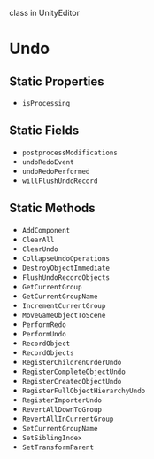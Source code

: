 class in UnityEditor
# Undo

## Static Properties
- `isProcessing`
## Static Fields
- `postprocessModifications`
- `undoRedoEvent`
- `undoRedoPerformed`
- `willFlushUndoRecord`
## Static Methods
- `AddComponent`
- `ClearAll`
- `ClearUndo`
- `CollapseUndoOperations`
- `DestroyObjectImmediate`
- `FlushUndoRecordObjects`
- `GetCurrentGroup`
- `GetCurrentGroupName`
- `IncrementCurrentGroup`
- `MoveGameObjectToScene`
- `PerformRedo`
- `PerformUndo`
- `RecordObject`
- `RecordObjects`
- `RegisterChildrenOrderUndo`
- `RegisterCompleteObjectUndo`
- `RegisterCreatedObjectUndo`
- `RegisterFullObjectHierarchyUndo`
- `RegisterImporterUndo`
- `RevertAllDownToGroup`
- `RevertAllInCurrentGroup`
- `SetCurrentGroupName`
- `SetSiblingIndex`
- `SetTransformParent`
